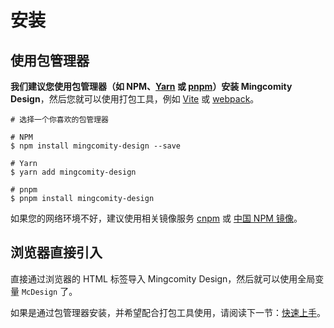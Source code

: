 # 安装

## 使用包管理器

**我们建议您使用包管理器（如 NPM、[Yarn](https://classic.yarnpkg.com/lang/en/) 或 [pnpm](https://pnpm.io/)）安装 Mingcomity Design**，然后您就可以使用打包工具，例如 [Vite](https://vitejs.dev/) 或 [webpack](https://webpack.js.org/)。

```
# 选择一个你喜欢的包管理器

# NPM
$ npm install mingcomity-design --save

# Yarn
$ yarn add mingcomity-design

# pnpm
$ pnpm install mingcomity-design
```

如果您的网络环境不好，建议使用相关镜像服务 [cnpm](https://github.com/cnpm/cnpm) 或 [中国 NPM 镜像](https://registry.npmmirror.com/)。

## 浏览器直接引入

直接通过浏览器的 HTML 标签导入 Mingcomity Design，然后就可以使用全局变量 `McDesign` 了。

如果是通过包管理器安装，并希望配合打包工具使用，请阅读下一节：[快速上手](quickstart)。
